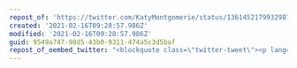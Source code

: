 ```yaml
---
repost_of: 'https://twitter.com/KatyMontgomerie/status/1361452179932987395'
created: '2021-02-16T09:28:57.986Z'
modified: '2021-02-16T09:28:57.986Z'
guid: 9549a747-98d5-43b0-9311-474a5c3d5baf
repost_of_oembed_twitter: "<blockquote class=\"twitter-tweet\"><p lang=\"en\" dir=\"ltr\">The gender critical movement discovering that the <a href=\"https://twitter.com/hashtag/Census2021?src=hash&amp;ref_src=twsrc%5Etfw\">#Census2021</a> has been &quot;self ID&quot; since it&#39;s inception is fully on brand for them. Fucking ridiculous reactionary garbage <a href=\"https://t.co/v0a1O4ycP2\">https://t.co/v0a1O4ycP2</a></p>&mdash; Katy Montgomerie \U0001F997 (@KatyMontgomerie) <a href=\"https://twitter.com/KatyMontgomerie/status/1361452179932987395?ref_src=twsrc%5Etfw\">February 15, 2021</a></blockquote>\n<script async src=\"https://platform.twitter.com/widgets.js\" charset=\"utf-8\"></script>\n"
---
```

 
